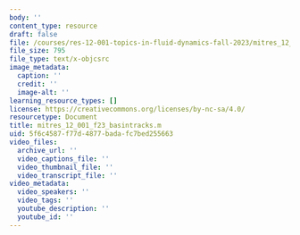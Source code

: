 ```yaml
---
body: ''
content_type: resource
draft: false
file: /courses/res-12-001-topics-in-fluid-dynamics-fall-2023/mitres_12_001_f23_basintracks.m
file_size: 795
file_type: text/x-objcsrc
image_metadata:
  caption: ''
  credit: ''
  image-alt: ''
learning_resource_types: []
license: https://creativecommons.org/licenses/by-nc-sa/4.0/
resourcetype: Document
title: mitres_12_001_f23_basintracks.m
uid: 5f6c4587-f77d-4877-bada-fc7bed255663
video_files:
  archive_url: ''
  video_captions_file: ''
  video_thumbnail_file: ''
  video_transcript_file: ''
video_metadata:
  video_speakers: ''
  video_tags: ''
  youtube_description: ''
  youtube_id: ''
---
```

